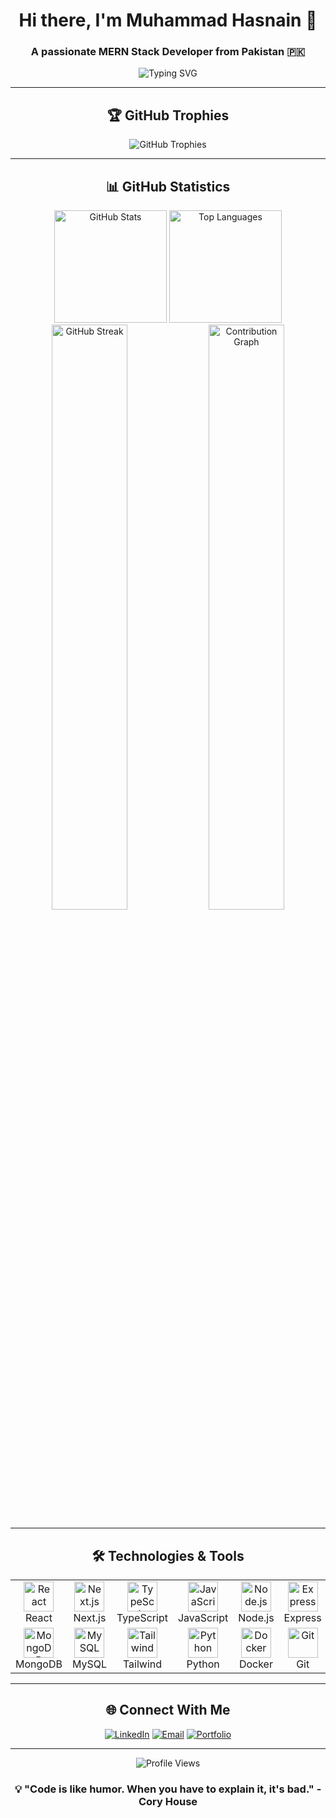 <div align="center">

# Hi there, I'm Muhammad Hasnain 👋

### A passionate MERN Stack Developer from Pakistan 🇵🇰

<img src="https://readme-typing-svg.herokuapp.com?font=Fira+Code&pause=1000&color=6B7280&center=true&vCenter=true&width=435&lines=MERN+Stack+Developer;Full+Stack+Engineer;Always+learning+new+things" alt="Typing SVG" />

</div>

---

<div align="center">

## 🏆 GitHub Trophies

<img src="https://github-profile-trophy.vercel.app/?username=hasnaindevx&theme=gruvbox&no-frame=true&no-bg=true&margin-w=4&row=1" alt="GitHub Trophies"/>

</div>

---

<div align="center">

## 📊 GitHub Statistics

<img src="https://github-readme-stats.vercel.app/api?username=hasnaindevx&show_icons=true&theme=dark&bg_color=1f2937&text_color=ffffff&icon_color=3b82f6&title_color=3b82f6&border_color=374151&hide_border=false" alt="GitHub Stats" height="180"/>
<img src="https://github-readme-stats.vercel.app/api/top-langs/?username=hasnaindevx&layout=compact&theme=dark&bg_color=1f2937&text_color=ffffff&title_color=3b82f6&border_color=374151&hide_border=false" alt="Top Languages" height="180"/>

</div>

<div align="center">

<img src="https://github-readme-streak-stats.herokuapp.com/?user=hasnaindevx&theme=dark&background=1f2937&border=374151&stroke=3b82f6&ring=3b82f6&fire=f59e0b&currStreakLabel=ffffff&sideNums=ffffff&currStreakNum=ffffff&dates=9ca3af&sideLabels=9ca3af" alt="GitHub Streak" width="49%"/>
<img src="https://github-readme-activity-graph.vercel.app/graph?username=hasnaindevx&theme=github-dark-dimmed&bg_color=1f2937&color=3b82f6&line=3b82f6&point=ffffff&area=true&hide_border=false&border_color=374151" alt="Contribution Graph" width="49%"/>

</div>

---

<div align="center">

## 🛠️ Technologies & Tools

<table>
<tr>
<td align="center" width="96">
<img src="https://cdn.jsdelivr.net/gh/devicons/devicon/icons/react/react-original.svg" width="48" height="48" alt="React" />
<br>React
</td>
<td align="center" width="96">
<img src="https://cdn.jsdelivr.net/gh/devicons/devicon/icons/nextjs/nextjs-original.svg" width="48" height="48" alt="Next.js" />
<br>Next.js
</td>
<td align="center" width="96">
<img src="https://cdn.jsdelivr.net/gh/devicons/devicon/icons/typescript/typescript-original.svg" width="48" height="48" alt="TypeScript" />
<br>TypeScript
</td>
<td align="center" width="96">
<img src="https://cdn.jsdelivr.net/gh/devicons/devicon/icons/javascript/javascript-original.svg" width="48" height="48" alt="JavaScript" />
<br>JavaScript
</td>
<td align="center" width="96">
<img src="https://cdn.jsdelivr.net/gh/devicons/devicon/icons/nodejs/nodejs-original.svg" width="48" height="48" alt="Node.js" />
<br>Node.js
</td>
<td align="center" width="96">
<img src="https://cdn.jsdelivr.net/gh/devicons/devicon/icons/express/express-original.svg" width="48" height="48" alt="Express" />
<br>Express
</td>
</tr>
<tr>
<td align="center" width="96">
<img src="https://cdn.jsdelivr.net/gh/devicons/devicon/icons/mongodb/mongodb-original.svg" width="48" height="48" alt="MongoDB" />
<br>MongoDB
</td>
<td align="center" width="96">
<img src="https://cdn.jsdelivr.net/gh/devicons/devicon/icons/mysql/mysql-original.svg" width="48" height="48" alt="MySQL" />
<br>MySQL
</td>
<td align="center" width="96">
<img src="https://cdn.jsdelivr.net/gh/devicons/devicon/icons/tailwindcss/tailwindcss-original.svg" width="48" height="48" alt="Tailwind" />
<br>Tailwind
</td>
<td align="center" width="96">
<img src="https://cdn.jsdelivr.net/gh/devicons/devicon/icons/python/python-original.svg" width="48" height="48" alt="Python" />
<br>Python
</td>
<td align="center" width="96">
<img src="https://cdn.jsdelivr.net/gh/devicons/devicon/icons/docker/docker-original.svg" width="48" height="48" alt="Docker" />
<br>Docker
</td>
<td align="center" width="96">
<img src="https://cdn.jsdelivr.net/gh/devicons/devicon/icons/git/git-original.svg" width="48" height="48" alt="Git" />
<br>Git
</td>
</tr>
</table>

</div>

---

<div align="center">

## 🌐 Connect With Me

[![LinkedIn](https://img.shields.io/badge/LinkedIn-0A66C2?style=for-the-badge&logo=linkedin&logoColor=white)](https://linkedin.com/in/)
[![Email](https://img.shields.io/badge/Email-EA4335?style=for-the-badge&logo=gmail&logoColor=white)](mailto:hasnain.mh79@gmail.com)
[![Portfolio](https://img.shields.io/badge/Portfolio-000000?style=for-the-badge&logo=vercel&logoColor=white)](https://hasnainwebworks.vercel.app)

</div>

---

<div align="center">

![Profile Views](https://komarev.com/ghpvc/?username=hasnaindevx&label=Profile%20Views&color=3b82f6&style=flat-square)

</div>

<div align="center">

### 💡 "Code is like humor. When you have to explain it, it's bad." - Cory House

</div>
